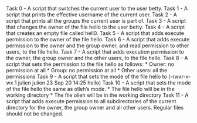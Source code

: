Task 0 - A script that switches the current user to the user betty.
Task 1 - A script that prints the effective username of the current user.
Task 2 - A script that prints all the groups the current user is part of.
Task 3 - A script that changes the owner of the file hello to the user betty.
Task 4 - A script that creates an empty file called hell0.
Task 5 - A script that adds execute permission to the owner of the file hello.
Task 6 - A script that adds execute permission to the owner and the group owner, and read permission to other users, to the file hello.
Task 7 - A script that adds execution permission to the owner, the group owner and the other users, to the file hello.
Task 8 - A script that sets the permission to the file hello as follows:
           * Owner: no permission at all
           * Group: no permission at all
           * Other users: all the permissions
Task 9 - A script that sets the mode of the file hello to (-rwxr-x-wx 1 julien julien 23 Sep 20 14:25 hello)
Task 10 - A script that sets the mode of the file hello the same as olleh’s mode.
           * The file hello will be in the working directory
           * The file olleh will be in the working directory
Task 11 - A script that adds execute permission to all subdirectories of the current directory for the owner, the group owner and all other users. Regular files should not be changed.
